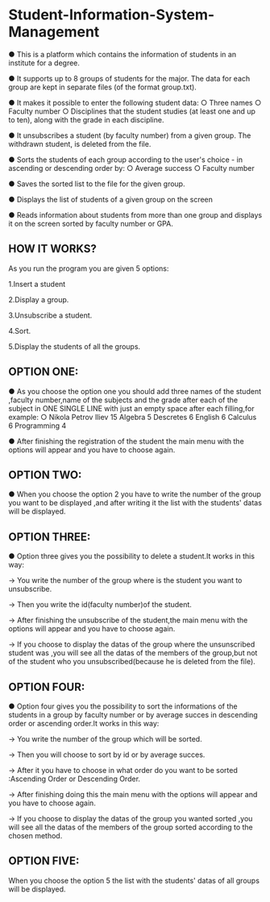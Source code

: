 #                                 Student-Information-System-Management
● This is a platform which contains the information of students in an institute for a degree.

● It supports up to 8 groups of students for the major. The data for each group are  kept in separate files (of the format group.txt).

● It makes it possible to enter the following student data:
○ Three names
○ Faculty number
○ Disciplines that the student studies (at least one and up to ten), along with the grade in each discipline.

● It unsubscribes a student (by faculty number) from a given group. The withdrawn student, is deleted from the file.

● Sorts the students of each group according to the user's choice - in ascending or descending order by:
○ Average success
○ Faculty number

● Saves the sorted list to the file for the given group.

● Displays the list of students of a given group on the screen

● Reads information about students from more than one group and displays it on the screen
sorted by faculty number or GPA.

HOW IT WORKS?
-----------------------------------------------------------------------------------------------------------------------------------------------------------------------
As you run the program  you are given 5 options:

1.Insert a student

2.Display a group.

3.Unsubscribe a student.

4.Sort.

5.Display the students of all the groups.

 OPTION ONE:
--------------------------------------------------------------

● As you choose the option one you should add three names of the student ,faculty number,name of the subjects and the grade after each of the subject in ONE SINGLE LINE with just an empty space after each filling,for example:
○ Nikola Petrov Iliev 15 Algebra 5 Descretes 6 English 6 Calculus 6 Programming 4

● After finishing  the registration of the student the main menu with the options will appear and you have to choose again.

 OPTION TWO:
--------------------------------------------------------------
● When you choose the option 2 you have to write the number of the group you want to be displayed ,and after writing it the list with the students' datas will be displayed.

 OPTION THREE:
--------------------------------------------------------------

● Option three gives you the possibility to delete a student.It works in this way:

-> You write  the  number of the group where is the student you want to unsubscribe.

-> Then you write the id(faculty number)of the student.

-> After finishing  the unsubscribe of the student,the main menu with the options will appear and you have to choose again.

-> If you choose to display the datas of the group where the unsunscribed student was ,you will see all the datas of the members of the group,but not of the student who you unsubscribed(because he is deleted from the file).

OPTION FOUR:
--------------------------------------------------------------

● Option four  gives you the possibility to sort the informations of the students in a group by faculty number or by average succes in descending order or ascending order.It works in this way:

-> You write  the  number of the group which will be sorted.

-> Then you will choose to sort by id or by average succes.

-> After it you have to choose in what order do you want to be sorted :Ascending Order or Descending Order.

-> After finishing  doing this the main menu with the options will appear and you have to choose again.

-> If you choose to display the datas of the group you wanted sorted ,you will see all the datas of the members of the group sorted  according to the chosen method.

OPTION FIVE:
--------------------------------------------------------------

When you choose the option 5  the list with the students' datas  of all groups will be displayed.





